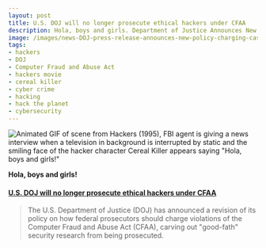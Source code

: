 ```yaml
---
layout: post
title: U.S. DOJ will no longer prosecute ethical hackers under CFAA
description: Hola, boys and girls. Department of Justice Announces New Policy for Charging Cases under the Computer Fraud and Abuse Act
image: /images/news-DOJ-press-release-announces-new-policy-charging-cases-under-computer-fraud-and-abuse-act-hackers-cereal-killer-edit-cyberdelianyc-site.jpg
tags:
- hackers
- DOJ
- Computer Fraud and Abuse Act
- hackers movie
- cereal killer
- cyber crime
- hacking
- hack the planet
- cybersecurity
---
```

![Animated GIF of scene from Hackers (1995), FBI agent is giving a news interview when a television in background is interrupted by static and the smiling face of the hacker character Cereal Killer appears saying "Hola, boys and girls!"](/images/hackers-cereal-killer-interrupts-tv-hola-boys-and-girls-cyberdelia-nyc.gif)

**Hola, boys and girls!**

#### [U.S. DOJ will no longer prosecute ethical hackers under CFAA](https://www.bleepingcomputer.com/news/security/us-doj-will-no-longer-prosecute-ethical-hackers-under-cfaa/)

> The U.S. Department of Justice (DOJ) has announced a revision of its policy on how federal prosecutors should charge violations of the Computer Fraud and Abuse Act (CFAA), carving out "good-fath" security research from being prosecuted.
